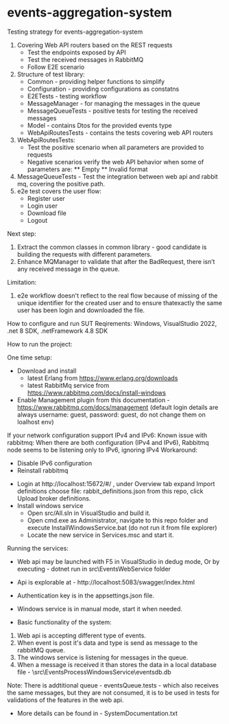 # events-aggregation-system
Testing strategy for events-aggregation-system
1. Covering Web API routers based on the REST requests
   * Test the endpoints exposed by API
   * Test the received messages in RabbitMQ
   * Follow E2E scenario
1. Structure of test library:
   * Common - providing helper functions to simplify
   * Configuration - providing configurations as constatns
   * E2ETests - testing workflow
   * MessageManager - for managing the messages in the queue
   * MessageQueueTests - positive tests for testing the received messages
   * Model - contains Dtos for the provided events type
   * WebApiRoutesTests - contains the tests covering web API routers
1. WebApiRoutesTests:
   * Test the positive scenario when all parameters are provided to requests
   * Negative scenarios verify the web API behavior when some of parameters are:
     ** Empty
     ** Invalid format
1. MessageQueueTests - Test the integration between web api and rabbit mq, covering the positive path.
1. e2e test covers the user flow:
   * Register user
   * Login user
   * Download file
   * Logout
  
Next step:
1. Extract the common classes in common library - good candidate is building the requests with different parameters.
2. Enhance MQManager to validate that after the BadRequest, there isn’t any received message in the queue.

Limitation:
1. e2e workflow doesn't reflect to the real flow because of missing of the unique identifier for the created user and to ensure thatexactly the same user has been login and downloaded the file.


How to configure and run SUT
Reqirements:
Windows, VisualStudio 2022, .net 8 SDK, .netFramework 4.8 SDK

How to run the project:

One time setup:
- Download and install
    - latest Erlang from https://www.erlang.org/downloads
    - latest RabbitMq service from https://www.rabbitmq.com/docs/install-windows
- Enable Management plugin from this documentation - https://www.rabbitmq.com/docs/management
(default login details are always username: guest, password: guest, do not change them on loalhost env)

If your network configuration support IPv4 and IPv6:
Known issue with rabbitmq: When there are both configuration (IPv4 and IPv6), Rabbitmq node seems to be listening only to IPv6, ignoring IPv4
Workaround:
* Disable IPv6 configuration
* Reinstall rabbitmq 


- Login at http://localhost:15672/#/ , under Overview tab expand Import definitions choose file: rabbit_definitions.json from this repo, click Upload broker definitions.
- Install windows service
    - Open src/All.sln in VisualStudio and build it.
    - Open cmd.exe as Administrator, navigate to this repo folder and execute InstallWindowsService.bat (do not run it from file explorer)
    - Locate the new service in Services.msc and start it.

Running the services:
- Web api may be launched with F5 in VisualStudio in dedug mode, Or by executing - dotnet run in src\EventsWebService folder
- Api is explorable at - http://localhost:5083/swagger/index.html
- Authentication key is in the appsettings.json file.
- Windows service is in manual mode, start it when needed.

- Basic functionality of the system:
1. Web api is accepting different type of events.
1. When event is post it's data and type is send as message to the rabbitMQ queue.
1. The windows service is listening for messages in the queue.
1. When a message is received it than stores the data in a local database file - \src\EventsProcessWindowsService\eventsdb.db

Note: There is addtitional queue - eventsQueue.tests - which also receives the same messages, but they are not consumed, it is to be used in tests for validations of the features in the web api.
- More details can be found in - SystemDocumentation.txt
